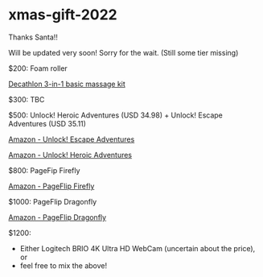 # xmas-gift-2022

Thanks Santa!!

Will be updated very soon! Sorry for the wait.
(Still some tier missing)

$200: Foam roller

[Decathlon 3-in-1 basic massage kit](https://www.decathlon.com.hk/en/p/3-in-1-basic-massage-kit-foam-roller-ball-stick/_/R-p-304064)

$300:
TBC

$500: Unlock! Heroic Adventures (USD 34.98) + Unlock! Escape Adventures (USD 35.11)

[Amazon - Unlock! Escape Adventures](https://www.amazon.com/Space-Cowboys-ASMSCUNLOCK01EN-Unlock-Board/dp/B06X9SCDNG)

[Amazon - Unlock! Heroic Adventures](https://www.amazon.com/Space-Cowboys-Asmodee-Unlock-Adventures/dp/B07NRSY4DW)

$800: PageFip Firefly

[Amazon - PageFlip Firefly](https://www.amazon.com/PageFlip-Firefly-Bluetooth-Turner-Pedal/dp/B00ILVHBKC)

$1000: PageFlip Dragonfly

[Amazon - PageFlip Dragonfly](https://www.amazon.com/PageFlip-Dragonfly-Bluetooth-4-Pedal-Controller/dp/B06VT1C5ND)

$1200:
 
- Either Logitech BRIO 4K Ultra HD WebCam (uncertain about the price), or
- feel free to mix the above!
